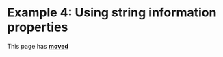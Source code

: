 # Example 4: Using string information properties

This page has [**moved**](https://lib-docs.delphidabbler.com/VerInfo/3/Examples/Example4)